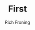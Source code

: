 ---
title: "First"
author: "Rich Froning"
img: "first.jpg"
review: "Your physical strength will only take so far. Your mind will take you further. Froning’s biggest asset is his ability to push through short term pain to achieve long term success."
---